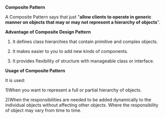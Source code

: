 **Composite Pattern**

A Composite Pattern says that just "**allow clients to operate in generic manner on objects that may or may not represent a hierarchy of objects**".

**Advantage of Composite Design Pattern**

1) It defines class hierarchies that contain primitive and complex objects.

2) It makes easier to you to add new kinds of components.

3) It provides flexibility of structure with manageable class or interface.

**Usage of Composite Pattern**

It is used:

1)When you want to represent a full or partial hierarchy of objects.

2)When the responsibilities are needed to be added dynamically to the individual objects without affecting other objects. Where the responsibility of object may vary from time to time.